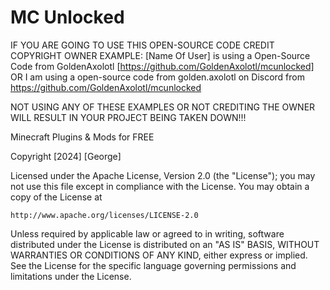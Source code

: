 # MC Unlocked
IF YOU ARE GOING TO USE THIS OPEN-SOURCE CODE CREDIT COPYRIGHT OWNER
EXAMPLE:
[Name Of User] is using a Open-Source Code from GoldenAxolotl [https://github.com/GoldenAxolotl/mcunlocked]
OR
I am using a open-source code from golden.axolotl on Discord from https://github.com/GoldenAxolotl/mcunlocked

NOT USING ANY OF THESE EXAMPLES OR NOT CREDITING THE OWNER WILL
RESULT IN YOUR PROJECT BEING TAKEN DOWN!!!

Minecraft Plugins &amp; Mods for FREE

Copyright [2024] [George]

Licensed under the Apache License, Version 2.0 (the "License");
you may not use this file except in compliance with the License.
You may obtain a copy of the License at

    http://www.apache.org/licenses/LICENSE-2.0

Unless required by applicable law or agreed to in writing, software
distributed under the License is distributed on an "AS IS" BASIS,
WITHOUT WARRANTIES OR CONDITIONS OF ANY KIND, either express or implied.
See the License for the specific language governing permissions and
limitations under the License.
